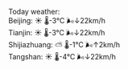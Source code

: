 Today weather:  
Beijing: ☀️   🌡️-3°C 🌬️↓22km/h  
Tianjin: ☀️   🌡️-3°C 🌬️↓22km/h  
Shijiazhuang: ⛅️  🌡️-1°C 🌬️↑2km/h  
Tangshan: ☀️   🌡️-4°C 🌬️↓22km/h  
